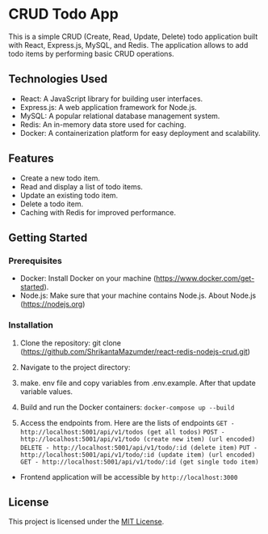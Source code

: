 # CRUD Todo App

This is a simple CRUD (Create, Read, Update, Delete) todo application built with React, Express.js, MySQL, and Redis. The application allows to add todo items by performing basic CRUD operations.

## Technologies Used

- React: A JavaScript library for building user interfaces.
- Express.js: A web application framework for Node.js.
- MySQL: A popular relational database management system.
- Redis: An in-memory data store used for caching.
- Docker: A containerization platform for easy deployment and scalability.

## Features

- Create a new todo item.
- Read and display a list of todo items.
- Update an existing todo item.
- Delete a todo item.
- Caching with Redis for improved performance.

## Getting Started

### Prerequisites

- Docker: Install Docker on your machine (https://www.docker.com/get-started).
- Node.js: Make sure that your machine contains Node.js. About Node.js (https://nodejs.org)

### Installation

1. Clone the repository:
   git clone (https://github.com/ShrikantaMazumder/react-redis-nodejs-crud.git)

2. Navigate to the project directory:

3. make. env file and copy variables from .env.example. After that update variable values.

4. Build and run the Docker containers:
   `docker-compose up --build`

5. Access the endpoints from.
   Here are the lists of endpoints
   `GET - http://localhost:5001/api/v1/todos (get all todos)`
   `POST - http://localhost:5001/api/v1/todo (create new item) (url encoded)`
   `DELETE - http://localhost:5001/api/v1/todo/:id (delete item)`
   `PUT - http://localhost:5001/api/v1/todo/:id (update item) (url encoded)`
   `GET - http://localhost:5001/api/v1/todo/:id (get single todo item)`

- Frontend application will be accessible by `http://localhost:3000`

## License

This project is licensed under the [MIT License](LICENSE).
